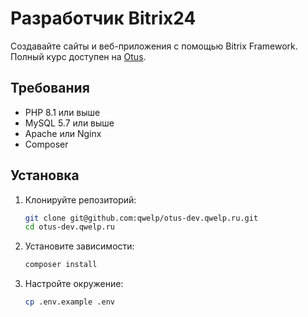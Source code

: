 # Разработчик Bitrix24

Создавайте сайты и веб-приложения с помощью Bitrix Framework. Полный курс доступен на [Otus](https://otus.ru/lessons/bitrixdev/).

## Требования

- PHP 8.1 или выше
- MySQL 5.7 или выше
- Apache или Nginx
- Composer

## Установка

1. Клонируйте репозиторий:
    ```bash
    git clone git@github.com:qwelp/otus-dev.qwelp.ru.git
    cd otus-dev.qwelp.ru
    ```

2. Установите зависимости:
    ```bash
    composer install
    ```

3. Настройте окружение:
    ```bash
    cp .env.example .env
    ```
